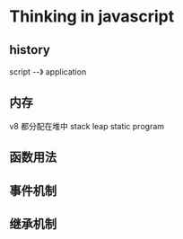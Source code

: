 # Thinking in javascript

##  history
script --》 application

## 内存
v8 
都分配在堆中
stack leap static program

## 函数用法

## 事件机制

## 继承机制
